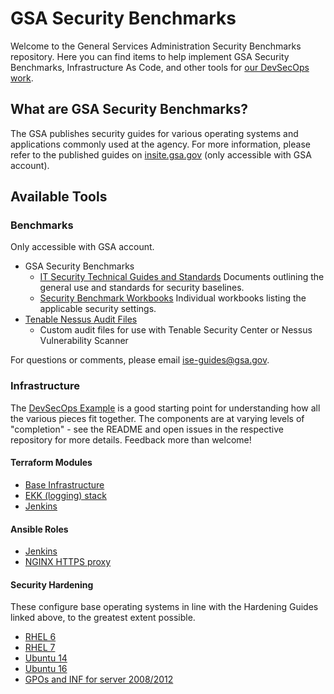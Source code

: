 # GSA Security Benchmarks

Welcome to the General Services Administration Security Benchmarks repository. Here you can find items to help implement GSA Security Benchmarks, Infrastructure As Code, and other tools for [our DevSecOps work](https://tech.gsa.gov/guides/dev_sec_ops_guide/).

## What are GSA Security Benchmarks?

The GSA publishes security guides for various operating systems and applications commonly used at the agency. For more information, please refer to the published guides on [insite.gsa.gov](https://insite.gsa.gov/portal/content/627210) (only accessible with GSA account).  

## Available Tools

### Benchmarks

Only accessible with GSA account.

* GSA Security Benchmarks
    * [IT Security Technical Guides and Standards](https://insite.gsa.gov/portal/content/627210) Documents outlining the general use and standards for security baselines.
    * [Security Benchmark Workbooks](https://drive.google.com/drive/folders/0BwLUd26GHbxibTFROVdoSk1RNUE) Individual workbooks listing the applicable security settings.
* [Tenable Nessus Audit Files](https://drive.google.com/drive/folders/0BwLUd26GHbxiT1hMVUtRTGNKZjg)
    * Custom audit files for use with Tenable Security Center or Nessus Vulnerability Scanner

For questions or comments, please email [ise-guides@gsa.gov](mailto:ise-guides@gsa.gov).

### Infrastructure

The [DevSecOps Example](https://github.com/GSA/devsecops-example) is a good starting point for understanding how all the various pieces fit together. The components are at varying levels of "completion" - see the README and open issues in the respective repository for more details. Feedback more than welcome!

#### Terraform Modules

* [Base Infrastructure](https://github.com/GSA/DevSecOps-Infrastructure)
* [EKK (logging) stack](https://github.com/GSA/devsecops-ekk-stack)
* [Jenkins](https://github.com/GSA/jenkins-deploy)

#### Ansible Roles

* [Jenkins](https://github.com/GSA/jenkins-deploy)
* [NGINX HTTPS proxy](https://github.com/GSA/ansible-https-proxy)

#### Security Hardening

These configure base operating systems in line with the Hardening Guides linked above, to the greatest extent possible.
* [RHEL 6](https://github.com/GSA/ansible-os-rhel-6)
* [RHEL 7](https://github.com/GSA/ansible-os-rhel-7)
* [Ubuntu 14](https://github.com/GSA/ansible-os-ubuntu-14)
* [Ubuntu 16](https://github.com/GSA/ansible-os-ubuntu-16)
* [GPOs and INF for server 2008/2012](https://github.com/GSA/ISE-Security-Benchmark-GPOs)
